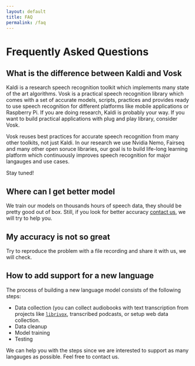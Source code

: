 ```yaml
---
layout: default
title: FAQ
permalink: /faq
---
```


# Frequently Asked Questions

## What is the difference between Kaldi and Vosk

Kaldi is a research speech recognition toolkit which implements many
state of the art algorithms. Vosk is a practical speech recognition
library which comes with a set of accurate models, scripts, practices and
provides ready to use speech recognition for different platforms like
mobile applications or Raspberry Pi. If you are doing research, Kaldi is
probably your way. If you want to build practical applications with plug
and play library, consider Vosk.

Vosk reuses best practices for accurate speech recognition from many
other toolkits, not just Kaldi. In our research we use Nvidia Nemo,
Fairseq and many other open soruce libraries, our goal is to build
life-long learning platform which continuously improves speech
recognition for major langauges and use cases.

Stay tuned!

## Where can I get better model

We train our models on thousands hours of speech data, they should be
pretty good out of box. Still, if you look for better accuracy [contact
us](mailto:contact@alphacephei.com), we will try to help you.

## My accuracy is not so great

Try to reproduce the problem with a file recording and share it with us,
we will check.

## How to add support for a new language

The process of building a new language model consists of the following
steps:

  * Data collection (you can collect audiobooks with text transcription
    from projects like [`librivox`](https://librivox.org/), transcribed podcasts, or setup web data
    collection.
  * Data cleanup
  * Model training
  * Testing

We can help you with the steps since we are interested to support as many
langauges as possible. Feel free to contact us.

